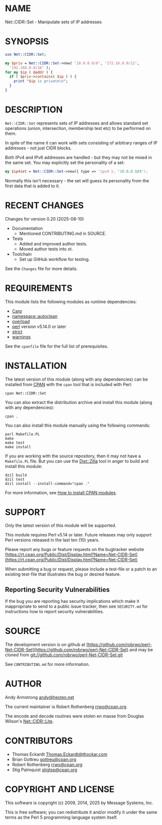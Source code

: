 # NAME

Net::CIDR::Set - Manipulate sets of IP addresses

# SYNOPSIS

```perl
use Net::CIDR::Set;

my $priv = Net::CIDR::Set->new( '10.0.0.0/8', '172.16.0.0/12',
  '192.168.0.0/16' );
for my $ip ( @addr ) {
  if ( $priv->contains( $ip ) ) {
    print "$ip is private\n";
  }
}
```

# DESCRIPTION

`Net::CIDR::Set` represents sets of IP addresses and allows standard
set operations (union, intersection, membership test etc) to be
performed on them.

In spite of the name it can work with sets consisting of arbitrary
ranges of IP addresses - not just CIDR blocks.

Both IPv4 and IPv6 addresses are handled - but they may not be mixed in
the same set. You may explicitly set the personality of a set:

```perl
my $ip4set = Net::CIDR::Set->new({ type => 'ipv4 }, '10.0.0.0/8');
```

Normally this isn't necessary - the set will guess its personality from
the first data that is added to it.

# RECENT CHANGES

Changes for version 0.20 (2025-08-10)

- Documentation
    - Mentioned CONTRIBUTING.md in SOURCE.
- Tests
    - Added and improved author tests.
    - Moved author tests into xt.
- Toolchain
    - Set up GitHub workflow for testing.

See the `Changes` file for more details.

# REQUIREMENTS

This module lists the following modules as runtime dependencies:

- [Carp](https://metacpan.org/pod/Carp)
- [namespace::autoclean](https://metacpan.org/pod/namespace%3A%3Aautoclean)
- [overload](https://metacpan.org/pod/overload)
- [perl](https://metacpan.org/pod/perl) version v5.14.0 or later
- [strict](https://metacpan.org/pod/strict)
- [warnings](https://metacpan.org/pod/warnings)

See the `cpanfile` file for the full list of prerequisites.

# INSTALLATION

The latest version of this module (along with any dependencies) can be installed from [CPAN](https://www.cpan.org) with the `cpan` tool that is included with Perl:

```
cpan Net::CIDR::Set
```

You can also extract the distribution archive and install this module (along with any dependencies):

```
cpan .
```

You can also install this module manually using the following commands:

```
perl Makefile.PL
make
make test
make install
```

If you are working with the source repository, then it may not have a `Makefile.PL` file.  But you can use the [Dist::Zilla](https://dzil.org/) tool in anger to build and install this module:

```
dzil build
dzil test
dzil install --install-command="cpan ."
```

For more information, see [How to install CPAN modules](https://www.cpan.org/modules/INSTALL.html).

# SUPPORT

Only the latest version of this module will be supported.

This module requires Perl v5.14 or later.
Future releases may only support Perl versions released in the last ten (10) years.

Please report any bugs or feature requests on the bugtracker website
[https://rt.cpan.org/Public/Dist/Display.html?Name=Net-CIDR-Set](https://rt.cpan.org/Public/Dist/Display.html?Name=Net-CIDR-Set)

When submitting a bug or request, please include a test-file or a
patch to an existing test-file that illustrates the bug or desired
feature.

## Reporting Security Vulnerabilities

If the bug you are reporting has security implications which make it inappropriate to send to a public issue tracker,
then see `SECURITY.md` for instructions how to report security vulnerabilities.

# SOURCE

The development version is on github at [https://github.com/robrwo/perl-Net-CIDR-Set](https://github.com/robrwo/perl-Net-CIDR-Set)
and may be cloned from [git://github.com/robrwo/perl-Net-CIDR-Set.git](git://github.com/robrwo/perl-Net-CIDR-Set.git)

See `CONTRIBUTING.md` for more information.

# AUTHOR

Andy Armstrong <andy@hexten.net>

The current maintainer is Robert Rothenberg <rrwo@cpan.org>.

The encode and decode routines were stolen en masse from Douglas Wilson's [Net::CIDR::Lite](https://metacpan.org/pod/Net%3A%3ACIDR%3A%3ALite).

# CONTRIBUTORS

- Thomas Eckardt <Thomas.Eckardt@thockar.com>
- Brian Gottreu <gottreu@cpan.org>
- Robert Rothenberg <rrwo@cpan.org>
- Stig Palmquist <stigtsp@cpan.org>

# COPYRIGHT AND LICENSE

This software is copyright (c) 2009, 2014, 2025 by Message Systems, Inc.

This is free software; you can redistribute it and/or modify it under
the same terms as the Perl 5 programming language system itself.
